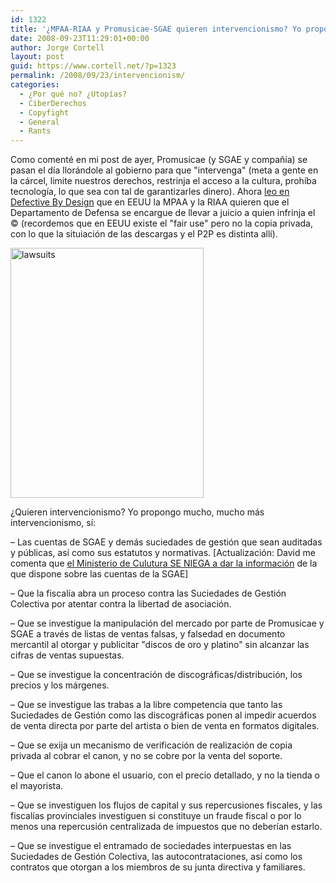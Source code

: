 ```yaml
---
id: 1322
title: '¿MPAA-RIAA y Promusicae-SGAE quieren intervencionismo? Yo propongo más...'
date: 2008-09-23T11:29:01+00:00
author: Jorge Cortell
layout: post
guid: https://www.cortell.net/?p=1323
permalink: /2008/09/23/intervencionism/
categories:
  - ¿Por qué no? ¿Utopías?
  - CiberDerechos
  - Copyfight
  - General
  - Rants
---
```

Como comenté en mi post de ayer, Promusicae (y SGAE y compañía) se pasan el día llorándole al gobierno para que "intervenga" (meta a gente en la cárcel, limite nuestros derechos, restrinja el acceso a la cultura, prohíba tecnología, lo que sea con tal de garantizarles dinero). Ahora <a title="DBD" href="https://www.defectivebydesign.org/stop-riaa-ip-enforcement-bill-s3325" target="_blank">leo en Defective By Design</a> que en EEUU la MPAA y la RIAA quieren que el Departamento de Defensa se encargue de llevar a juicio a quien infrinja el © (recordemos que en EEUU existe el "fair use" pero no la copia privada, con lo que la situiación de las descargas y el P2P es distinta allí).

<a title="en grande" href="https://www.defectivebydesign.org/sites/defectivebydesign.org/files/images/riaa-lawsuit-matrix-big.jpg" target="_blank"><img src="https://www.defectivebydesign.org/sites/defectivebydesign.org/files/images/riaa-lawsuit-matrix-big.Medium.jpg" alt="lawsuits" width="309" height="400" /></a>

¿Quieren intervencionismo? Yo propongo mucho, mucho más intervencionismo, sí:

– Las cuentas de SGAE y demás suciedades de gestión que sean auditadas y públicas, así como sus estatutos y normativas. [Actualización: David me comenta que <a title="Comfia" href="https://www.comfia.info/noticias/44451.html" target="_blank">el Ministerio de Culutura SE NIEGA a dar la información</a> de la que dispone sobre las cuentas de la SGAE]

– Que la fiscalía abra un proceso contra las Suciedades de Gestión Colectiva por atentar contra la libertad de asociación.

– Que se investigue la manipulación del mercado por parte de Promusicae y SGAE a través de listas de ventas falsas, y falsedad en documento mercantil al otorgar y publicitar "discos de oro y platino" sin alcanzar las cifras de ventas supuestas.

– Que se investigue la concentración de discográficas/distribución, los precios y los márgenes.

– Que se investigue las trabas a la libre competencia que tanto las Suciedades de Gestión como las discográficas ponen al impedir acuerdos de venta directa por parte del artista o bien de venta en formatos digitales.

– Que se exija un mecanismo de verificación de realización de copia privada al cobrar el canon, y no se cobre por la venta del soporte.

– Que el canon lo abone el usuario, con el precio detallado, y no la tienda o el mayorista.

– Que se investiguen los flujos de capital y sus repercusiones fiscales, y las fiscalías provinciales investiguen si constituye un fraude fiscal o por lo menos una repercusión centralizada de impuestos que no deberían estarlo.

– Que se investigue el entramado de sociedades interpuestas en las Suciedades de Gestión Colectiva, las autocontrataciones, así como los contratos que otorgan a los miembros de su junta directiva y familiares.